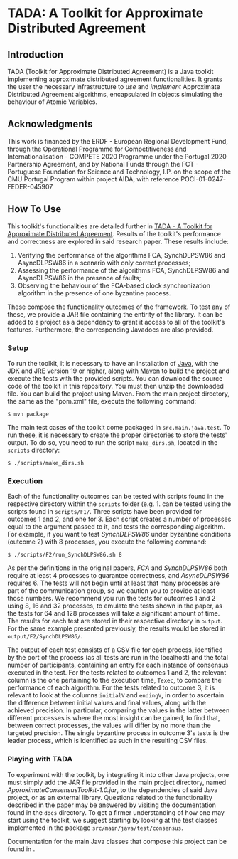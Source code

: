# TADA: A Toolkit for Approximate Distributed Agreement

## Introduction

TADA (Toolkit for Approximate Distributed Agreement) is a Java toolkit implementing approximate distributed agreement functionalities. It grants the user the necessary infrastructure to _use_ and _implement_ Approximate Distributed Agreement algorithms, encapsulated in objects simulating the behaviour of Atomic Variables.

## Acknowledgments

This work is financed by the ERDF - European Regional Development Fund, through the Operational Programme for Competitiveness and Internationalisation - COMPETE 2020 Programme under the Portugal 2020 Partnership Agreement, and by National Funds through the FCT - Portuguese Foundation for Science and Technology, I.P. on the scope of the CMU Portugal Program within project AIDA, with reference POCI-01-0247-FEDER-045907

## How To Use

This toolkit's functionalities are detailed further in [TADA - A Toolkit for Approximate Distributed Agreement](https://link.springer.com/chapter/10.1007/978-3-031-35260-7_1). Results of the toolkit's performance and correctness are explored in said research paper. These results include:

1. Verifying the performance of the algorithms FCA, SynchDLPSW86 and AsyncDLPSW86 in a scenario with only correct processes;
2. Assessing the performance of the algorithms FCA, SynchDLPSW86 and AsyncDLPSW86 in the presence of faults;
3. Observing the behaviour of the FCA-based clock synchronization algorithm in the presence of one byzantine process.

These compose the functionality outcomes of the framework. To test any of these, we provide a JAR file containing the entirity of the library. It can be added to a project as a dependency to grant it access to all of the toolkit's features. Furthermore, the corresponding Javadocs are also provided.

### Setup

To run the toolkit, it is necessary to have an installation of [Java](https://www.java.com/en/download/), with the JDK and JRE version 19 or higher, along with [Maven](https://maven.apache.org/) to build the project and execute the tests with the provided scripts. You can download the source code of the toolkit in this repository. You must then unzip the downloaded file. You can build the project using Maven. From the main project directory, the same as the "pom.xml" file, execute the following command:

`$ mvn package`

The main test cases of the toolkit come packaged in `src.main.java.test`. To run these, it is necessary to create the proper directories to store the tests' output. To do so, you need to run the script `make_dirs.sh`, located in the `scripts` directory:

`$ ./scripts/make_dirs.sh`

### Execution

Each of the functionality outcomes can be tested with scripts found in the respective directory within the `scripts` folder (e.g. 1. can be tested using the scripts found in `scripts/F1/`. Three scripts have been provided for outcomes 1 and 2, and one for 3. Each script creates a number of processes equal to the argument passed to it, and tests the corresponding algorithm. For example, if you want to test *SynchDLPSW86* under byzantine conditions (outcome 2) with 8 processes, you execute the following command:

`$ ./scripts/F2/run_SynchDLPSW86.sh 8`

As per the definitions in the original papers, *FCA* and *SynchDLPSW86* both require at least 4 processes to guarantee correctness, and *AsyncDLPSW86* requires 6. The tests will not begin until at least that many processes are part of the communication group, so we caution you to provide at least those numbers. We recommend you run the tests for outcomes 1 and 2 using 8, 16 and 32 processes, to emulate the tests shown in the paper, as the tests for 64 and 128 processes will take a significant amount of time. The results for each test are stored in their respective directory in `output`. For the same example presented previously, the results would be stored in `output/F2/SynchDLPSW86/`.

The output of each test consists of a CSV file for each process, identified by the port of the process (as all tests are run in the localhost) and the total number of participants, containing an entry for each instance of consensus executed in the test. For the tests related to outcomes 1 and 2, the relevant column is the one pertaining to the execution time, `Texec`, to compare the performance of each algorithm. For the tests related to outcome 3, it is relevant to look at the columns `initialV` and `endingV`, in order to ascertain the difference between initial values and final values, along with the achieved precision. In particular, comparing the values in the latter between different processes is where the most insight can be gained, to find that, between correct processes, the values will differ by no more than the targeted precision. The single byzantine process in outcome 3's tests is the leader process, which is identified as such in the resulting CSV files.

### Playing with TADA

To experiment with the toolkit, by integrating it into other Java projects, one must simply add the JAR file provided in the main project directory, named _ApproximateConsensusToolkit-1.0.jar_, to the dependencies of said Java project, or as an external library. Questions related to the functionality described in the paper may be answered by visiting the documentation found in the `docs` directory. To get a firmer understanding of how one may start using the toolkit, we suggest starting by looking at the test classes implemented in the package `src/main/java/test/consensus`.

Documentation for the main Java classes that compose this project can be found in [](https://tarly127.github.io/TADA/).
